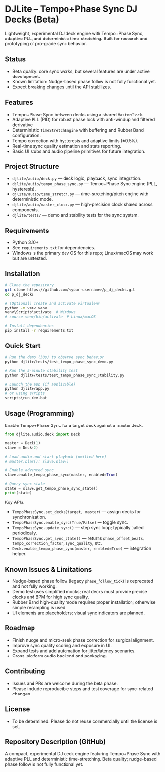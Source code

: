 # DJLite – Tempo+Phase Sync DJ Decks (Beta)

Lightweight, experimental DJ deck engine with Tempo+Phase Sync, adaptive PLL, and deterministic time-stretching. Built for research and prototyping of pro-grade sync behavior.

## Status
- Beta quality: core sync works, but several features are under active development.
- Known limitation: Nudge-based phase follow is not fully functional yet.
- Expect breaking changes until the API stabilizes.

## Features
- Tempo+Phase Sync between decks using a shared `MasterClock`.
- Adaptive PLL (PID) for robust phase lock with anti-windup and filtered derivative.
- Deterministic `TimeStretchEngine` with buffering and Rubber Band configuration.
- Tempo correction with hysteresis and adaptive limits (±0.5%).
- Real-time sync quality estimation and state reporting.
- Basic UI stubs and audio pipeline primitives for future integration.

## Project Structure
- `djlite/audio/deck.py` — deck logic, playback, sync integration.
- `djlite/audio/tempo_phase_sync.py` — Tempo+Phase Sync engine (PLL, hysteresis).
- `djlite/audio/time_stretch.py` — time-stretching/pitch engine with deterministic mode.
- `djlite/audio/master_clock.py` — high-precision clock shared across components.
- `djlite/tests/` — demo and stability tests for the sync system.

## Requirements
- Python 3.10+
- See `requirements.txt` for dependencies.
- Windows is the primary dev OS for this repo; Linux/macOS may work but are untested.

## Installation
```bash
# Clone the repository
git clone https://github.com/<your-username>/p_dj_decks.git
cd p_dj_decks

# (Optional) create and activate virtualenv
python -m venv venv
venv\Scripts\activate  # Windows
# source venv/bin/activate  # Linux/macOS

# Install dependencies
pip install -r requirements.txt
```

## Quick Start
```bash
# Run the demo (30s) to observe sync behavior
python djlite/tests/test_tempo_phase_sync_demo.py

# Run the 5-minute stability test
python djlite/tests/test_tempo_phase_sync_stability.py

# Launch the app (if applicable)
python djlite/app.py
# or using scripts
scripts\run_dev.bat
```

## Usage (Programming)
Enable Tempo+Phase Sync for a target deck against a master deck:
```python
from djlite.audio.deck import Deck

master = Deck(1)
slave = Deck(2)

# Load audio and start playback (omitted here)
# master.play(); slave.play()

# Enable advanced sync
slave.enable_tempo_phase_sync(master, enabled=True)

# Query sync state
state = slave.get_tempo_phase_sync_state()
print(state)
```

Key APIs:
- `TempoPhaseSync.set_decks(target, master)` — assign decks for synchronization.
- `TempoPhaseSync.enable_sync(True/False)` — toggle sync.
- `TempoPhaseSync.update_sync()` — step sync loop; typically called periodically.
- `TempoPhaseSync.get_sync_state()` — returns `phase_offset_beats`, `tempo_correction_factor`, `sync_quality`, etc.
- `Deck.enable_tempo_phase_sync(master, enabled=True)` — integration helper.

## Known Issues & Limitations
- Nudge-based phase follow (legacy `phase_follow_tick`) is deprecated and not fully working.
- Demo test uses simplified mocks; real decks must provide precise clocks and BPM for high sync quality.
- Rubber Band high-quality mode requires proper installation; otherwise simple resampling is used.
- UI elements are placeholders; visual sync indicators are planned.

## Roadmap
- Finish nudge and micro-seek phase correction for surgical alignment.
- Improve sync quality scoring and exposure in UI.
- Expand tests and add automation for jitter/latency scenarios.
- Cross-platform audio backend and packaging.

## Contributing
- Issues and PRs are welcome during the beta phase.
- Please include reproducible steps and test coverage for sync-related changes.

## License
- To be determined. Please do not reuse commercially until the license is set.

## Repository Description (GitHub)
A compact, experimental DJ deck engine featuring Tempo+Phase Sync with adaptive PLL and deterministic time-stretching. Beta quality; nudge-based phase follow is not fully functional yet.